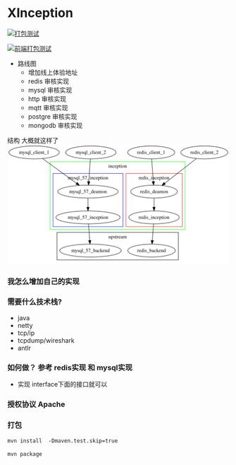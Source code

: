 # XInception

[![打包测试](https://github.com/XInception/XInception/actions/workflows/maven.yml/badge.svg)](https://github.com/XInception/XInception/actions/workflows/maven.yml)

[![前端打包测试](https://github.com/XInception/Xincw/actions/workflows/npm-publish.yml/badge.svg)](https://github.com/XInception/Xincw/actions/workflows/npm-publish.yml)
- 路线图
  - 增加线上体验地址
  - redis 审核实现
  - mysql 审核实现
  - http  审核实现
  - mqtt  审核实现
  - postgre  审核实现
  - mongodb  审核实现
  
结构 大概就这样了
![结构](./doc/img.svg)

### 我怎么增加自己的实现

### 需要什么技术栈?

- java
- netty
- tcp/ip
- tcpdump/wireshark
- antlr

### 如何做？ 参考 redis实现 和 mysql实现

- 实现 interface下面的接口就可以

### 授权协议 Apache


### 打包 

```
mvn install  -Dmaven.test.skip=true
```

```
mvn package
```
